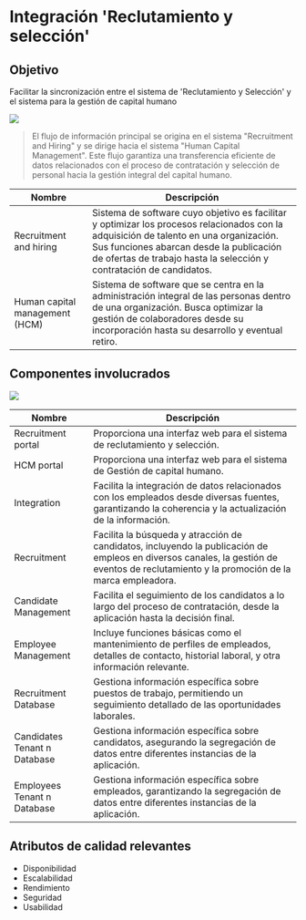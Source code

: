 # Integración 'Reclutamiento y selección'  <!-- {docsify-ignore-all} -->

## Objetivo
Facilitar la sincronización entre el sistema de 'Reclutamiento y Selección' y el sistema para la gestión de capital humano

![](/images/index-fig1-context.jpg)

> El flujo de información principal se origina en el sistema "Recruitment and Hiring" y se dirige hacia el sistema "Human Capital Management". Este flujo garantiza una transferencia eficiente de datos relacionados con el proceso de contratación y selección de personal hacia la gestión integral del capital humano. 


| Nombre      | Descripción |
| ----------- | ----------- |
| Recruitment and hiring | Sistema de software cuyo objetivo es facilitar y optimizar los procesos relacionados con la adquisición de talento en una organización. Sus funciones abarcan desde la publicación de ofertas de trabajo hasta la selección y contratación de candidatos. |
| Human capital management (HCM) | Sistema de software que se centra en la administración integral de las personas dentro de una organización. Busca optimizar la gestión de colaboradores desde su incorporación hasta su desarrollo y eventual retiro. |

## Componentes involucrados

![](/images/architecture-fig1-ntier.jpg)

| Nombre | Descripción |
| ----------------------------------------- | ------------------------------------------------------------------------------------------------------------------------------------------------------------------------------------------------------- |
| Recruitment portal | Proporciona una interfaz web para el sistema de reclutamiento y selección. |
| HCM portal | Proporciona una interfaz web para el sistema de Gestión de capital humano. |
| Integration | Facilita la integración de datos relacionados con los empleados desde diversas fuentes, garantizando la coherencia y la actualización de la información. |
| Recruitment | Facilita la búsqueda y atracción de candidatos, incluyendo la publicación de empleos en diversos canales, la gestión de eventos de reclutamiento y la promoción de la marca empleadora. |
| Candidate Management | Facilita el seguimiento de los candidatos a lo largo del proceso de contratación, desde la aplicación hasta la decisión final. |
| Employee Management | Incluye funciones básicas como el mantenimiento de perfiles de empleados, detalles de contacto, historial laboral, y otra información relevante. |
| Recruitment Database | Gestiona información específica sobre puestos de trabajo, permitiendo un seguimiento detallado de las oportunidades laborales. |
| Candidates Tenant n Database | Gestiona información específica sobre candidatos, asegurando la segregación de datos entre diferentes instancias de la aplicación. |
| Employees Tenant n Database | Gestiona información específica sobre empleados, garantizando la segregación de datos entre diferentes instancias de la aplicación. |

## Atributos de calidad relevantes

* Disponibilidad
* Escalabilidad 
* Rendimiento
* Seguridad
* Usabilidad